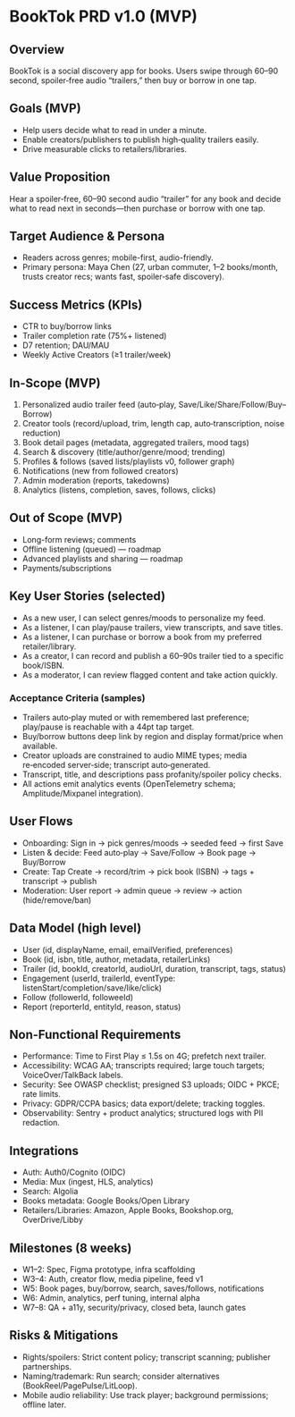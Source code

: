 # BookTok PRD v1.0 (MVP)

## Overview
BookTok is a social discovery app for books. Users swipe through 60–90 second, spoiler‑free audio “trailers,” then buy or borrow in one tap.

## Goals (MVP)
- Help users decide what to read in under a minute.
- Enable creators/publishers to publish high‑quality trailers easily.
- Drive measurable clicks to retailers/libraries.

## Value Proposition
Hear a spoiler‑free, 60–90 second audio “trailer” for any book and decide what to read next in seconds—then purchase or borrow with one tap.

## Target Audience & Persona
- Readers across genres; mobile-first, audio-friendly.
- Primary persona: Maya Chen (27, urban commuter, 1–2 books/month, trusts creator recs; wants fast, spoiler‑safe discovery).

## Success Metrics (KPIs)
- CTR to buy/borrow links
- Trailer completion rate (75%+ listened)
- D7 retention; DAU/MAU
- Weekly Active Creators (≥1 trailer/week)

## In-Scope (MVP)
1. Personalized audio trailer feed (auto‑play, Save/Like/Share/Follow/Buy–Borrow)
2. Creator tools (record/upload, trim, length cap, auto‑transcription, noise reduction)
3. Book detail pages (metadata, aggregated trailers, mood tags)
4. Search & discovery (title/author/genre/mood; trending)
5. Profiles & follows (saved lists/playlists v0, follower graph)
6. Notifications (new from followed creators)
7. Admin moderation (reports, takedowns)
8. Analytics (listens, completion, saves, follows, clicks)

## Out of Scope (MVP)
- Long-form reviews; comments
- Offline listening (queued) — roadmap
- Advanced playlists and sharing — roadmap
- Payments/subscriptions

## Key User Stories (selected)
- As a new user, I can select genres/moods to personalize my feed.
- As a listener, I can play/pause trailers, view transcripts, and save titles.
- As a listener, I can purchase or borrow a book from my preferred retailer/library.
- As a creator, I can record and publish a 60–90s trailer tied to a specific book/ISBN.
- As a moderator, I can review flagged content and take action quickly.

### Acceptance Criteria (samples)
- Trailers auto‑play muted or with remembered last preference; play/pause is reachable with a 44pt tap target.
- Buy/borrow buttons deep link by region and display format/price when available.
- Creator uploads are constrained to audio MIME types; media re‑encoded server‑side; transcript auto‑generated.
- Transcript, title, and descriptions pass profanity/spoiler policy checks.
- All actions emit analytics events (OpenTelemetry schema; Amplitude/Mixpanel integration).

## User Flows
- Onboarding: Sign in → pick genres/moods → seeded feed → first Save
- Listen & decide: Feed auto‑play → Save/Follow → Book page → Buy/Borrow
- Create: Tap Create → record/trim → pick book (ISBN) → tags + transcript → publish
- Moderation: User report → admin queue → review → action (hide/remove/ban)

## Data Model (high level)
- User (id, displayName, email, emailVerified, preferences)
- Book (id, isbn, title, author, metadata, retailerLinks)
- Trailer (id, bookId, creatorId, audioUrl, duration, transcript, tags, status)
- Engagement (userId, trailerId, eventType: listenStart/completion/save/like/click)
- Follow (followerId, followeeId)
- Report (reporterId, entityId, reason, status)

## Non-Functional Requirements
- Performance: Time to First Play ≤ 1.5s on 4G; prefetch next trailer.
- Accessibility: WCAG AA; transcripts required; large touch targets; VoiceOver/TalkBack labels.
- Security: See OWASP checklist; presigned S3 uploads; OIDC + PKCE; rate limits.
- Privacy: GDPR/CCPA basics; data export/delete; tracking toggles.
- Observability: Sentry + product analytics; structured logs with PII redaction.

## Integrations
- Auth: Auth0/Cognito (OIDC)
- Media: Mux (ingest, HLS, analytics)
- Search: Algolia
- Books metadata: Google Books/Open Library
- Retailers/Libraries: Amazon, Apple Books, Bookshop.org, OverDrive/Libby

## Milestones (8 weeks)
- W1–2: Spec, Figma prototype, infra scaffolding
- W3–4: Auth, creator flow, media pipeline, feed v1
- W5: Book pages, buy/borrow, search, saves/follows, notifications
- W6: Admin, analytics, perf tuning, internal alpha
- W7–8: QA + a11y, security/privacy, closed beta, launch gates

## Risks & Mitigations
- Rights/spoilers: Strict content policy; transcript scanning; publisher partnerships.
- Naming/trademark: Run search; consider alternatives (BookReel/PagePulse/LitLoop).
- Mobile audio reliability: Use track player; background permissions; offline later.
